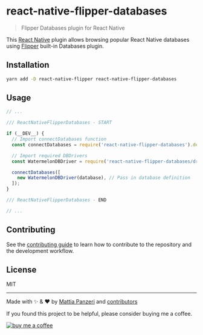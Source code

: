 # react-native-flipper-databases

> Flipper Databases plugin for React Native

This [React Native](https://reactnative.dev) plugin allows browsing popular React Native databases using [Flipper](https://fbflipper.com) built-in Databases plugin.

## Installation

```sh
yarn add -D react-native-flipper react-native-flipper-databases
```

## Usage

```js
// ...

/// ReactNativeFlipperDatabases - START

if (__DEV__) {
  // Import connectDatabases function
  const connectDatabases = require('react-native-flipper-databases').default;

  // Import required DBDrivers
  const WatermelonDBDriver = require('react-native-flipper-databases/drivers/watermelondb').default;

  connectDatabases([
    new WatermelonDBDriver(database), // Pass in database definition
  ]);
}

/// ReactNativeFlipperDatabases - END

// ...
```

## Contributing

See the [contributing guide](CONTRIBUTING.md) to learn how to contribute to the repository and the development workflow.

## License

MIT

---

Made with :sparkles: & :heart: by [Mattia Panzeri](https://github.com/panz3r) and [contributors](https://github.com/panz3r/react-native-flipper-databases/graphs/contributors)

If you found this project to be helpful, please consider buying me a coffee.

[![buy me a coffee](https://www.buymeacoffee.com/assets/img/custom_images/orange_img.png)](https://buymeacoff.ee/4f18nT0Nk)
